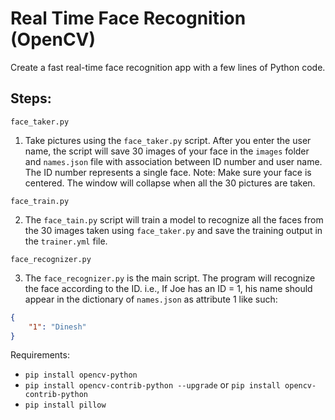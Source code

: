# Real Time Face Recognition (OpenCV)

Create a fast real-time face recognition app with a few lines of Python code.

## Steps:

`face_taker.py`

1) Take pictures using the `face_taker.py` script. After you enter the user name, the script will save 30 images of your face in the `images` folder and `names.json` file with association between ID number and user name. The ID number represents a single face. Note: Make sure your face is centered. The window will collapse when all the 30 pictures are taken.

`face_train.py`

2) The `face_tain.py` script will train a model to recognize all the faces from the 30 images taken using `face_taker.py` and save the training output in the `trainer.yml` file.

`face_recognizer.py`

3) The `face_recognizer.py` is the main script. The program will recognize the face according to the ID. i.e., If Joe has an ID = 1, his name should appear in the dictionary of `names.json` as attribute 1 like such:

```json
{
    "1": "Dinesh"
}
```

Requirements:

- `pip install opencv-python`
- `pip install opencv-contrib-python --upgrade` or `pip install opencv-contrib-python`
- `pip install pillow`
